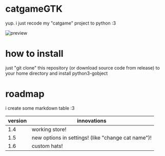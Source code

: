 # catgameGTK
yup. i just recode my "catgame" project to python :3

![preview](https://github.com/user-attachments/assets/d7c60fc2-2bad-425e-85bf-4bda83b1a5dc)

# how to install
just "git clone" this repository (or download source code from release) to your home directory and install python3-gobject

# roadmap

i create some markdown table :3

| version | innovations |
|---------|-------------|
| 1.4     | working store! |
| 1.5     | new options in settings! (like "change cat name")! |
| 1.6     | custom hats! |
